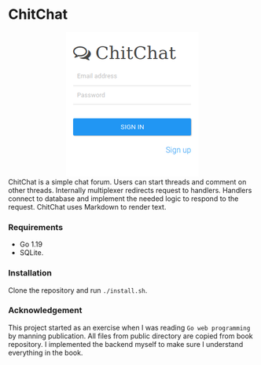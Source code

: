 # ChitChat
<center> <img src="img/login.png">  </center>
ChitChat is a simple chat forum. Users can start threads and comment on other threads.  
Internally multiplexer redirects request to handlers. Handlers 
connect to database and implement the needed logic to respond to the request.  
ChitChat uses Markdown to render text.

### Requirements 
- Go 1.19 
- SQLite.
### Installation
Clone the repository and run `./install.sh`. 

### Acknowledgement
This project started as an exercise when I was reading `Go web programming` by manning publication. 
All files from public directory are copied from book repository. I implemented the backend myself to make sure I understand everything in the book. 
